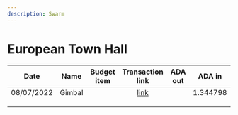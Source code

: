 ```yaml
---
description: Swarm
---
```


# European Town Hall



<table><thead><tr><th>Date</th><th>Name</th><th data-type="select">Budget item</th><th align="center">Transaction link</th><th align="center">ADA out</th><th align="center">ADA in</th><th>ADA Balance</th><th>Gimbals Out</th><th>Gimbals In</th><th>Gimbals Balance</th></tr></thead><tbody><tr><td>08/07/2022</td><td>Gimbal</td><td></td><td align="center"><a href="https://raw.githubusercontent.com/treasuryguild/treasury-v3/main/Transactions/Swarm/Fund8/European-Town-Hall/Incoming/1657307592386-Gimbals.json">link</a></td><td align="center"></td><td align="center">1.344798</td><td>1.344798</td><td></td><td>50000</td><td>50000</td></tr><tr><td></td><td></td><td></td><td align="center"></td><td align="center"></td><td align="center"></td><td></td><td></td><td></td><td></td></tr><tr><td></td><td></td><td></td><td align="center"></td><td align="center"></td><td align="center"></td><td></td><td></td><td></td><td></td></tr><tr><td></td><td></td><td></td><td align="center"></td><td align="center"></td><td align="center"></td><td></td><td></td><td></td><td></td></tr></tbody></table>
